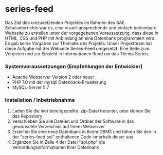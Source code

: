 # series-feed
Das Ziel des umzusetzenden Projektes im Rahmen des SAE Schulunterrichts war es, eine visuell ansprechende und einfach bedienbare Webseite zu erstellen unter der vorgegebenen Voraussetzung, dass diese in HTML, CSS und PHP mit Anbindung an eine Datenbank programmiert wird. Es gab keine Vorgaben zur Thematik des Projekts. Unser Projektteam hat diese Aufgabe mit der Webseite Series-Feed umgesetzt. Eine Seite zum Vergleich und zur Einsicht in Informationen Rund um das Thema Serien.


### Systemvoraussetzungen (Empfehlungen der Entwickler)
* Apache Webserver Version 2 oder neuer
* PHP 7.0 mit der mysqli Datenbank-Erweiterung
* MySQL-Server 5.7


### Installation / Inbetriebnahme
1) Laden Sie die hier bereitgestellte .zip-Datei herunter, oder klonen Sie das Repository
2) Verschieben Sie alle Dateien und Ordner der Software in das gewünschte Verzeichnis auf Ihrem Webserver
3) Erstellen Sie eine neue Datenbank in Ihrem DBMS und führen Sie den in der "series-feed.sql" enthaltenen Code innerhalb dieser aus
4) Ergänzen Sie in Zeile 4 der Datei "api.php" die Verbindungsinformationen Ihrer Datenbank
